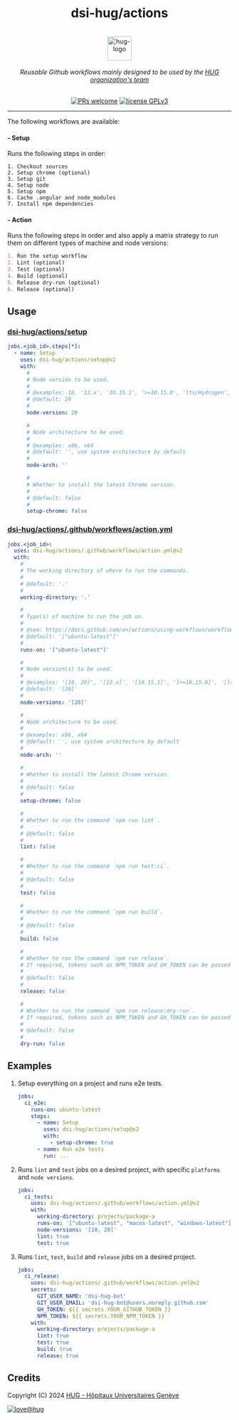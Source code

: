 <h1 align="center">
    dsi-hug/actions
</h1>

<p align="center">
    <br/>
    <a href="https://www.hug.ch">
        <img src="https://cdn.hug.ch/svgs/hug/hug-logo-horizontal.svg" alt="hug-logo" height="54px" />
    </a>
    <br/><br/>
    <i>Reusable Github workflows mainly designed to be used by the <a href="https://github.com/dsi-hug">HUG organization's team</a></i>
    <br/><br/>
</p>

<p align="center">
    <a href="https://github.com/dsi-hug/action/blob/main/CONTRIBUTING.md#-submitting-a-pull-request-pr">
        <img src="https://img.shields.io/badge/PRs-welcome-brightgreen.svg" alt="PRs welcome" /></a>
    <a href="https://github.com/dsi-hug/action/blob/main/LICENSE">
        <img src="https://img.shields.io/badge/license-GPLv3-ff69b4.svg" alt="license GPLv3" /></a>
</p>

<hr/>

The following workflows are available:

#### - Setup
Runs the following steps in order:
```
1. Checkout sources
2. Setup chrome (optional)
3. Setup git
4. Setup node
5. Setup npm
6. Cache .angular and node_modules
7. Install npm dependencies
```

#### - Action
Runs the following steps in order and also apply a matrix strategy to run them on different types of machine and node versions:
```md
1. Run the setup workflow
2. Lint (optional)
3. Test (optional)
4. Build (optional)
5. Release dry-run (optional)
6. Release (optional)
```

## Usage

### [dsi-hug/actions/setup](./setup/action.yml)
```yaml
jobs.<job_id>.steps[*]:
  - name: Setup
    uses: dsi-hug/actions/setup@v2
    with:
      #
      # Node version to be used.
      #
      # @examples: 18, '12.x', '10.15.1', '>=10.15.0', 'lts/Hydrogen', '16-nightly', 'latest', 'node'
      # @default: 20
      #
      node-version: 20

      #
      # Node architecture to be used.
      #
      # @examples: x86, x64
      # @default: '', use system architecture by default
      #
      node-arch: ''

      #
      # Whether to install the latest Chrome version.
      #
      # @default: false
      #
      setup-chrome: false
```

### [dsi-hug/actions/.github/workflows/action.yml](./.github/workflows/action.yml)
```yaml
jobs.<job_id>:
  uses: dsi-hug/actions/.github/workflows/action.yml@v2
  with:
    #
    # The working directory of where to run the commands.
    #
    # @default: '.'
    #
    working-directory: '.'

    #
    # Type(s) of machine to run the job on.
    #
    # @see: https://docs.github.com/en/actions/using-workflows/workflow-syntax-for-github-actions#choosing-github-hosted-runners
    # @default: '["ubuntu-latest"]'
    #
    runs-on: '["ubuntu-latest"]'

    #
    # Node version(s) to be used.
    #
    # @examples: '[18, 20]', '[12.x]', '[10.15.1]', '[>=10.15.0]', '[lts/Hydrogen]', '[16-nightly]', '[latest]', '[node]'
    # @default: '[20]'
    #
    node-versions: '[20]'

    #
    # Node architecture to be used.
    #
    # @examples: x86, x64
    # @default: '', use system architecture by default
    #
    node-arch: ''

    #
    # Whether to install the latest Chrome version.
    #
    # @default: false
    #
    setup-chrome: false

    #
    # Whether to run the command `npm run lint`.
    #
    # @default: false
    #
    lint: false

    #
    # Whether to run the command `npm run test:ci`.
    #
    # @default: false
    #
    test: false

    #
    # Whether to run the command `npm run build`.
    #
    # @default: false
    #
    build: false

    #
    # Whether to run the command `npm run release`.
    # If required, tokens such as NPM_TOKEN and GH_TOKEN can be passed as secrets.
    #
    # @default: false
    #
    release: false

    #
    # Whether to run the command `npm run release:dry-run`.
    # If required, tokens such as NPM_TOKEN and GH_TOKEN can be passed as secrets.
    #
    # @default: false
    #
    dry-run: false
```

## Examples
1. Setup everything on a project and runs e2e tests.

   ```yaml
   jobs:
     ci_e2e:
       runs-on: ubuntu-latest
       steps:
         - name: Setup
           uses: dsi-hug/actions/setup@v2
           with:
             - setup-chrome: true
         - name: Run e2e tests
           run: ...
   ```

2. Runs `lint` and `test` jobs on a desired project, with specific `platforms` and `node versions`.

   ```yaml
   jobs:
     ci_tests:
       uses: dsi-hug/actions/.github/workflows/action.yml@v2
       with:
         working-directory: projects/package-a
         runs-on: '["ubuntu-latest", "macos-latest", "windows-latest"]'
         node-versions: '[18, 20]'
         lint: true
         test: true
   ```

3. Runs `lint`, `test`, `build` and `release` jobs on a desired project.

   ```yaml
   jobs:
     ci_release:
       uses: dsi-hug/actions/.github/workflows/action.yml@v2
       secrets:
         GIT_USER_NAME: 'dsi-hug-bot'
         GIT_USER_EMAIL: 'dsi-hug-bot@users.noreply.github.com'
         GH_TOKEN: ${{ secrets.YOUR_GITHUB_TOKEN }}
         NPM_TOKEN: ${{ secrets.YOUR_NPM_TOKEN }}
       with:
         working-directory: projects/package-a
         lint: true
         test: true
         build: true
         release: true
   ```

## Credits

Copyright (C) 2024 [HUG - Hôpitaux Universitaires Genève][dsi-hug]

[![love@hug](https://img.shields.io/badge/@hug-%E2%9D%A4%EF%B8%8Flove-magenta)][dsi-hug]



[dsi-hug]: https://github.com/dsi-hug
